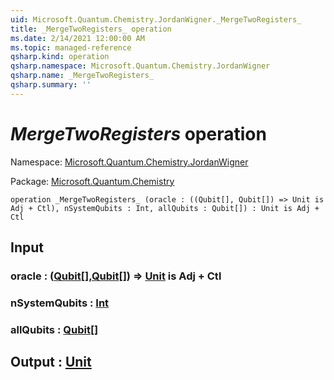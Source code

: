 ```yaml
---
uid: Microsoft.Quantum.Chemistry.JordanWigner._MergeTwoRegisters_
title: _MergeTwoRegisters_ operation
ms.date: 2/14/2021 12:00:00 AM
ms.topic: managed-reference
qsharp.kind: operation
qsharp.namespace: Microsoft.Quantum.Chemistry.JordanWigner
qsharp.name: _MergeTwoRegisters_
qsharp.summary: ''
---
```


# _MergeTwoRegisters_ operation

Namespace: [Microsoft.Quantum.Chemistry.JordanWigner](xref:Microsoft.Quantum.Chemistry.JordanWigner)

Package: [Microsoft.Quantum.Chemistry](https://nuget.org/packages/Microsoft.Quantum.Chemistry)




```qsharp
operation _MergeTwoRegisters_ (oracle : ((Qubit[], Qubit[]) => Unit is Adj + Ctl), nSystemQubits : Int, allQubits : Qubit[]) : Unit is Adj + Ctl
```


## Input

### oracle : ([Qubit](xref:microsoft.quantum.lang-ref.qubit)[],[Qubit](xref:microsoft.quantum.lang-ref.qubit)[]) => [Unit](xref:microsoft.quantum.lang-ref.unit)  is Adj + Ctl




### nSystemQubits : [Int](xref:microsoft.quantum.lang-ref.int)




### allQubits : [Qubit](xref:microsoft.quantum.lang-ref.qubit)[]





## Output : [Unit](xref:microsoft.quantum.lang-ref.unit)


